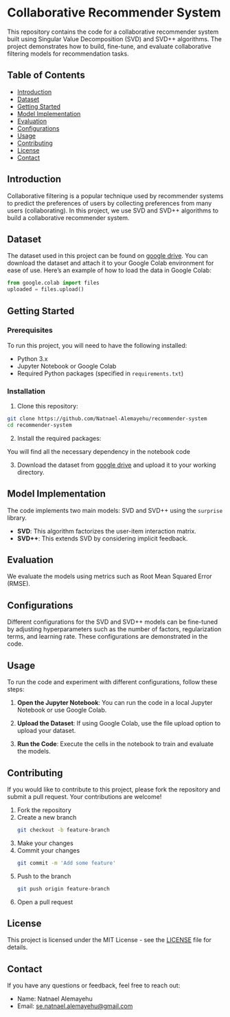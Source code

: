 # Collaborative Recommender System

This repository contains the code for a collaborative recommender system built using Singular Value Decomposition (SVD) and SVD++ algorithms. The project demonstrates how to build, fine-tune, and evaluate collaborative filtering models for recommendation tasks.

## Table of Contents

- [Introduction](#introduction)
- [Dataset](#dataset)
- [Getting Started](#getting-started)
- [Model Implementation](#model-implementation)
- [Evaluation](#evaluation)
- [Configurations](#configurations)
- [Usage](#usage)
- [Contributing](#contributing)
- [License](#license)
- [Contact](#contact)

## Introduction

Collaborative filtering is a popular technique used by recommender systems to predict the preferences of users by collecting preferences from many users (collaborating). In this project, we use SVD and SVD++ algorithms to build a collaborative recommender system.

## Dataset

The dataset used in this project can be found on [google drive](https://drive.google.com/drive/folders/1M-9egpeUO7k63xc-kBRALduRGGZKc5hs?usp=sharing). You can download the dataset and attach it to your Google Colab environment for ease of use. Here’s an example of how to load the data in Google Colab:

```python
from google.colab import files
uploaded = files.upload()
```

## Getting Started

### Prerequisites

To run this project, you will need to have the following installed:

- Python 3.x
- Jupyter Notebook or Google Colab
- Required Python packages (specified in `requirements.txt`)

### Installation

1. Clone this repository:

```bash
git clone https://github.com/Natnael-Alemayehu/recommender-system
cd recommender-system
```

2. Install the required packages:

You will find all the necessary dependency  in the notebook code


3. Download the dataset from [google drive](https://drive.google.com/drive/folders/1M-9egpeUO7k63xc-kBRALduRGGZKc5hs?usp=sharing) and upload it to your working directory.

## Model Implementation

The code implements two main models: SVD and SVD++ using the `surprise` library.

- **SVD**: This algorithm factorizes the user-item interaction matrix.
- **SVD++**: This extends SVD by considering implicit feedback.

## Evaluation

We evaluate the models using metrics such as Root Mean Squared Error (RMSE).

## Configurations

Different configurations for the SVD and SVD++ models can be fine-tuned by adjusting hyperparameters such as the number of factors, regularization terms, and learning rate. These configurations are demonstrated in the code.

## Usage

To run the code and experiment with different configurations, follow these steps:

1. **Open the Jupyter Notebook**: You can run the code in a local Jupyter Notebook or use Google Colab.

2. **Upload the Dataset**: If using Google Colab, use the file upload option to upload your dataset.

3. **Run the Code**: Execute the cells in the notebook to train and evaluate the models.

## Contributing

If you would like to contribute to this project, please fork the repository and submit a pull request. Your contributions are welcome!

1. Fork the repository
2. Create a new branch
   ```bash
   git checkout -b feature-branch
   ```
3. Make your changes
4. Commit your changes
   ```bash
   git commit -m 'Add some feature'
   ```
5. Push to the branch
   ```bash
   git push origin feature-branch
   ```
6. Open a pull request

## License

This project is licensed under the MIT License - see the [LICENSE](LICENSE) file for details.

## Contact

If you have any questions or feedback, feel free to reach out:

- Name: Natnael Alemayehu
- Email: [se.natnael.alemayehu@gmail.com](mailto:se.natnael.alemayehu@gmail.com)
